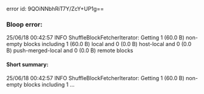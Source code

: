 error id: 9QOiNNbhRiT7Y/ZcY+UP1g==
### Bloop error:

25/06/18 00:42:57 INFO ShuffleBlockFetcherIterator: Getting 1 (60.0 B) non-empty blocks including 1 (60.0 B) local and 0 (0.0 B) host-local and 0 (0.0 B) push-merged-local and 0 (0.0 B) remote blocks
#### Short summary: 

25/06/18 00:42:57 INFO ShuffleBlockFetcherIterator: Getting 1 (60.0 B) non-empty blocks including 1 ...